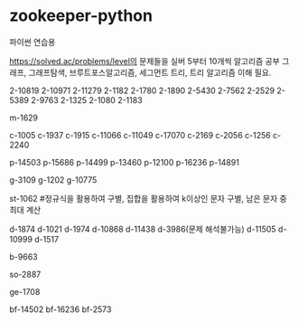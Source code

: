 # zookeeper-python
파이썬 연습용

https://solved.ac/problems/level의 문제들을 실버 5부터 10개씩 알고리즘 공부
그래프, 그래프탐색, 브루트포스알고리즘, 세그먼트 트리, 트리 알고리즘 이해 필요.

2-10819
2-10971
2-11279
2-1182
2-1780
2-1890
2-5430
2-7562
2-2529
2-5389
2-9763
2-1325
2-1080
2-1183

m-1629

c-1005
c-1937
c-1915
c-11066
c-11049
c-17070
c-2169
c-2056
c-1256
c-2240

p-14503
p-15686
p-14499
p-13460
p-12100
p-16236
p-14891

g-3109
g-1202
g-10775

st-1062
#정규식을 활용하여 구별, 집합을 활용하여 k이상인 문자 구별, 남은 문자 중 최대 계산

d-1874
d-1021
d-1974 
d-10868
d-11438
d-3986(문제 해석불가능)
d-11505
d-10999
d-1517

b-9663

so-2887

ge-1708

bf-14502
bf-16236
bf-2573

